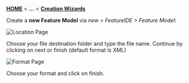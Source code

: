 <!-- Breadcrumb -->
[**HOME**](https://github.com/FeatureIDE/FeatureIDE/wiki/) < **...** < [**Creation Wizards**](https://github.com/FeatureIDE/FeatureIDE/wiki/Creation-Wizards)

<!-- Introduction -->
Create a **new Feature Model** via _new > FeatureIDE > Feature Model_:

![Location Page](https://github.com/FeatureIDE/FeatureIDE/wiki/Assets/Wizards/FeatureModelWizard1.png)

Choose your file destination folder and type the file name. Continue by clicking on next or finish (default format is XML)

![Format Page](https://github.com/FeatureIDE/FeatureIDE/wiki/Assets/Wizards/FeatureModelWizard2.png)

Choose your format and click on finish.